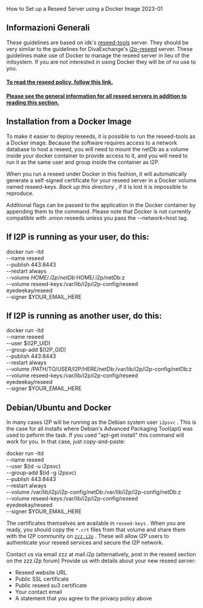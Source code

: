  How to Set up a
Reseed Server using a Docker Image 2023-01 

## Informazioni Generali

These guidelines are based on idk\'s
[reseed-tools](https://i2pgit.org/idk/reseed-tools) server. They should
be very similar to the guidelines for DivaExchange\'s
[i2p-reseed](https://codeberg.org/diva.exchange/i2p-reseed) server.
These guidelines make use of Docker to manage the reseed server in lieu
of the initsystem. If you are not interested in using Docker they will
be of no use to you.

#### [To read the reseed policy, follow this link.](reseed-policy)

#### [Please see the general information for all reseed servers in addition to reading this section.](reseed)

## Installation from a Docker Image

To make it easier to deploy reseeds, it is possible to run the
reseed-tools as a Docker image. Because the software requires access to
a network database to host a reseed, you will need to mount the netDb as
a volume inside your docker container to provide access to it, and you
will need to run it as the same user and group inside the container as
I2P.

When you run a reseed under Docker in this fashion, it will
automatically generate a self-signed certificate for your reseed server
in a Docker volume named reseed-keys. *Back up this directory* , if it
is lost it is impossible to reproduce.

Additional flags can be passed to the application in the Docker
container by appending them to the command. Please note that Docker is
not currently compatible with .onion reseeds unless you pass the
--network=host tag.

## If I2P is running as your user, do this:

 docker run -itd \
 --name reseed \
 --publish 443:8443 \
 --restart always \
 --volume $HOME/.i2p/netDb:$HOME/.i2p/netDb:z \
 --volume reseed-keys:/var/lib/i2p/i2p-config/reseed \
 eyedeekay/reseed \
 --signer $YOUR_EMAIL_HERE

## If I2P is running as another user, do this:

 docker run -itd \
 --name reseed \
 --user $(I2P_UID) \
 --group-add $(I2P_GID) \
 --publish 443:8443 \
 --restart always \
 --volume /PATH/TO/USER/I2P/HERE/netDb:/var/lib/i2p/i2p-config/netDb:z \
 --volume reseed-keys:/var/lib/i2p/i2p-config/reseed \
 eyedeekay/reseed \
 --signer $YOUR_EMAIL_HERE

## **Debian/Ubuntu and Docker**

In many cases I2P will be running as the Debian system user ` i2psvc ` .
This is the case for all installs where Debian's Advanced Packaging
Tool(apt) was used to peform the task. If you used \"apt-get install\"
this command will work for you. In that case, just copy-and-paste:

 docker run -itd \
 --name reseed \
 --user $(id -u i2psvc) \
 --group-add $(id -g i2psvc) \
 --publish 443:8443 \
 --restart always \
 --volume /var/lib/i2p/i2p-config/netDb:/var/lib/i2p/i2p-config/netDb:z \
 --volume reseed-keys:/var/lib/i2p/i2p-config/reseed \
 eyedeekay/reseed \
 --signer $YOUR_EMAIL_HERE

The certificates themselves are available in ` reseed-keys ` . When you
are ready, you should copy the ` *.crt ` files from that volume and
share them with the I2P community on [` zzz.i2p `](http://zzz.i2p) .
These will allow I2P users to authenticate your reseed services and
secure the I2P network.

Contact us via email zzz at mail.i2p (alternatively, post in the reseed
section on the zzz.i2p forum) Provide us with details about your new
reseed server:

- Reseed website URL
- Public SSL certificate
- Public reseed su3 certificate
- Your contact email
- A statement that you agree to the privacy policy above


